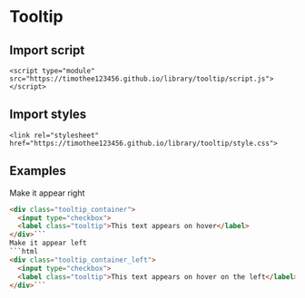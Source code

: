 # Tooltip

## Import script
```<script type="module" src="https://timothee123456.github.io/library/tooltip/script.js"></script>```

## Import styles
```<link rel="stylesheet" href="https://timothee123456.github.io/library/tooltip/style.css">```

## Examples
Make it appear right
```html
<div class="tooltip_container">
  <input type="checkbox">
  <label class="tooltip">This text appears on hover</label>
</div>```
Make it appear left
```html
<div class="tooltip_container_left">
  <input type="checkbox">
  <label class="tooltip">This text appears on hover on the left</label>
</div>```
